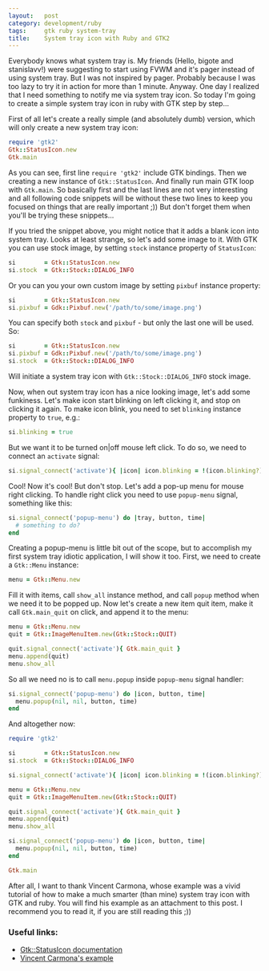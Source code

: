 ```yaml
---
layout:   post
category: development/ruby
tags:     gtk ruby system-tray
title:    System tray icon with Ruby and GTK2
---
```


Everybody knows what system tray is. My friends (Hello, bigote and stanislavv!)
were suggesting to start using FVWM and it's pager instead of using system tray.
But I was not inspired by pager. Probably because I was too lazy to try it in
action for more than 1 minute. Anyway. One day I realized that I need something
to notify me via system tray icon. So today I'm going to create a simple system
tray icon in ruby with GTK step by step...

First of all let's create a really simple (and absolutely dumb) version, which
will only create a new system tray icon:

``` ruby
require 'gtk2'
Gtk::StatusIcon.new
Gtk.main
```

As you can see, first line `require 'gtk2'` include GTK bindings. Then we
creating a new instance of `Gtk::StatusIcon`. And finally run main GTK loop with
`Gtk.main`. So basically first and the last lines are not very interesting and
all following code snippets will be without these two lines to keep you focused
on things that are really important ;)) But don't forget them when you'll be
trying these snippets...

If you tried the snippet above, you might notice that it adds a blank icon into
system tray. Looks at least strange, so let's add some image to it. With GTK you
can use stock image, by setting `stock` instance property of `StatusIcon`:

``` ruby
si        = Gtk::StatusIcon.new
si.stock  = Gtk::Stock::DIALOG_INFO
```

Or you can you your own custom image by setting `pixbuf` instance property:

``` ruby
si        = Gtk::StatusIcon.new
si.pixbuf = Gdk::Pixbuf.new('/path/to/some/image.png')
```

You can specify both `stock` and `pixbuf` - but only the last one will be used.
So:

``` ruby
si        = Gtk::StatusIcon.new
si.pixbuf = Gdk::Pixbuf.new('/path/to/some/image.png')
si.stock  = Gtk::Stock::DIALOG_INFO
```

Will initiate a system tray icon with `Gtk::Stock::DIALOG_INFO` stock image.

Now, when out system tray icon has a nice looking image, let's add some
funkiness. Let's make icon start blinking on left clicking it, and stop on
clicking it again. To make icon blink, you need to set `blinking` instance
property to `true`, e.g.:

``` ruby
si.blinking = true
```

But we want it to be turned on|off mouse left click. To do so, we need to
connect an `activate` signal:

``` ruby
si.signal_connect('activate'){ |icon| icon.blinking = !(icon.blinking?) }
```

Cool! Now it's cool! But don't stop. Let's add a pop-up menu for mouse right
clicking. To handle right click you need to use `popup-menu` signal, something
like this:

``` ruby
si.signal_connect('popup-menu') do |tray, button, time|
  # something to do?
end
```

Creating a popup-menu is little bit out of the scope, but to accomplish my first
system tray idiotic application, I will show it too. First, we need to create a
`Gtk::Menu` instance:

``` ruby
menu = Gtk::Menu.new
```

Fill it with items, call `show_all` instance method, and call `popup` method
when we need it to be popped up. Now let's create a new item quit item, make it
call `Gtk.main_quit` on click, and append it to the menu:

``` ruby
menu = Gtk::Menu.new
quit = Gtk::ImageMenuItem.new(Gtk::Stock::QUIT)

quit.signal_connect('activate'){ Gtk.main_quit }
menu.append(quit)
menu.show_all
```

So all we need no is to call `menu.popup` inside `popup-menu` signal handler:

``` ruby
si.signal_connect('popup-menu') do |icon, button, time|
  menu.popup(nil, nil, button, time)
end
```

And altogether now:

``` ruby
require 'gtk2'

si        = Gtk::StatusIcon.new
si.stock  = Gtk::Stock::DIALOG_INFO

si.signal_connect('activate'){ |icon| icon.blinking = !(icon.blinking?) }

menu = Gtk::Menu.new
quit = Gtk::ImageMenuItem.new(Gtk::Stock::QUIT)

quit.signal_connect('activate'){ Gtk.main_quit }
menu.append(quit)
menu.show_all

si.signal_connect('popup-menu') do |icon, button, time|
  menu.popup(nil, nil, button, time)
end

Gtk.main
```

After all, I want to thank Vincent Carmona, whose example was a vivid tutorial
of how to make a much smarter (than mine) system tray icon with GTK and ruby.
You will find his example as an attachment to this post. I recommend you to
read it, if you are still reading this ;))


### Useful links:

* [Gtk::StatusIcon documentation](http://ruby-gnome2.sourceforge.jp/hiki.cgi?cmd=view&p=Gtk::StatusIcon)
* [Vincent Carmona's example](http://ruby-gnome2.sourceforge.jp/hiki.cgi?StatusIcon+example#StatusIcon+example)
